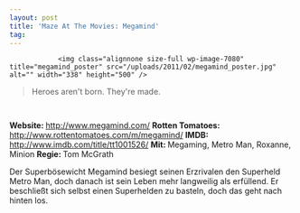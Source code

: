 ```yaml
---
layout: post
title: 'Maze At The Movies: Megamind'
tag: 
---
```



                <img class="alignnone size-full wp-image-7080" title="megamind_poster" src="/uploads/2011/02/megamind_poster.jpg" alt="" width="338" height="500" />
<blockquote>Heroes aren't born. They're made.</blockquote>
<img class="alignnone size-full wp-image-5898" title="movie_review_5stars" src="/uploads/2010/02/movie_review_5stars.png" alt="" width="75" height="15" />
<p><strong> Website: </strong><a href="http://www.megamind.com/"><a href="http://www.megamind.com/">http://www.megamind.com/</a></a>
<strong>Rotten Tomatoes: </strong><a href="http://www.rottentomatoes.com/m/megamind/"><a href="http://www.rottentomatoes.com/m/megamind/">http://www.rottentomatoes.com/m/megamind/</a></a>
<strong>IMDB: </strong><a href="http://www.imdb.com/title/tt1001526/"><a href="http://www.imdb.com/title/tt1001526/">http://www.imdb.com/title/tt1001526/</a></a>
<strong>Mit: </strong>Megaming, Metro Man, Roxanne, Minion
<strong>Regie: </strong>Tom McGrath</p>
<p>Der Superbösewicht Megamind besiegt seinen Erzrivalen den Superheld Metro Man, doch danach ist sein Leben mehr langweilig als erfüllend. Er beschließt sich selbst einen Superhelden zu basteln, doch das geht nach hinten los.</p>
            
